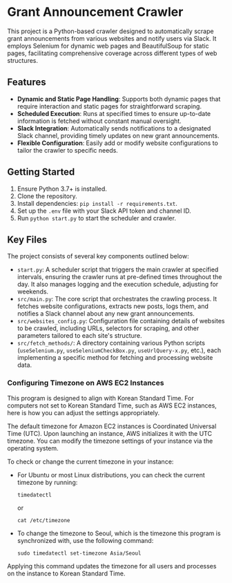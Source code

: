 # Grant Announcement Crawler

This project is a Python-based crawler designed to automatically scrape grant announcements from various websites and notify users via Slack. It employs Selenium for dynamic web pages and BeautifulSoup for static pages, facilitating comprehensive coverage across different types of web structures.

## Features

- **Dynamic and Static Page Handling**: Supports both dynamic pages that require interaction and static pages for straightforward scraping.
- **Scheduled Execution**: Runs at specified times to ensure up-to-date information is fetched without constant manual oversight.
- **Slack Integration**: Automatically sends notifications to a designated Slack channel, providing timely updates on new grant announcements.
- **Flexible Configuration**: Easily add or modify website configurations to tailor the crawler to specific needs.

## Getting Started

1. Ensure Python 3.7+ is installed.
2. Clone the repository.
3. Install dependencies: `pip install -r requirements.txt`.
4. Set up the `.env` file with your Slack API token and channel ID.
5. Run `python start.py` to start the scheduler and crawler.

## Key Files

The project consists of several key components outlined below:

- `start.py`: A scheduler script that triggers the main crawler at specified intervals, ensuring the crawler runs at pre-defined times throughout the day. It also manages logging and the execution schedule, adjusting for weekends.
- `src/main.py`: The core script that orchestrates the crawling process. It fetches website configurations, extracts new posts, logs them, and notifies a Slack channel about any new grant announcements.
- `src/websites_config.py`: Configuration file containing details of websites to be crawled, including URLs, selectors for scraping, and other parameters tailored to each site's structure.
- `src/fetch_methods/`: A directory containing various Python scripts (`useSelenium.py`, `useSeleniumCheckBox.py`, `useUrlQuery-x.py`, etc.), each implementing a specific method for fetching and processing website data.

### Configuring Timezone on AWS EC2 Instances

This program is designed to align with Korean Standard Time. For computers not set to Korean Standard Time, such as AWS EC2 instances, here is how you can adjust the settings appropriately.

The default timezone for Amazon EC2 instances is Coordinated Universal Time (UTC). Upon launching an instance, AWS initializes it with the UTC timezone. You can modify the timezone settings of your instance via the operating system.

To check or change the current timezone in your instance:

- For Ubuntu or most Linux distributions, you can check the current timezone by running:

  `timedatectl`

  or

  `cat /etc/timezone`

- To change the timezone to Seoul, which is the timezone this program is synchronized with, use the following command:

  `sudo timedatectl set-timezone Asia/Seoul`

Applying this command updates the timezone for all users and processes on the instance to Korean Standard Time.
